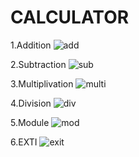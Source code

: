 # CALCULATOR

1.Addition
![add](https://github.com/user-attachments/assets/529cc82f-cf1b-49b8-8244-6191635cf9bb)

2.Subtraction
![sub](https://github.com/user-attachments/assets/59c2af8b-61d5-4bdb-8006-3d5fb613e134)

3.Multiplivation
![multi](https://github.com/user-attachments/assets/4f2ddf3f-e7e2-43bb-a441-24a7addab238)

4.Division
![div](https://github.com/user-attachments/assets/51668c0e-b37d-4bc5-b8c8-238f31de80c4)

5.Module
![mod](https://github.com/user-attachments/assets/99c9c852-ea34-41cc-9467-9887471303b9)

6.EXTI
![exit](https://github.com/user-attachments/assets/1d2e64c5-a490-474e-9ba3-20c0e4c26906)

